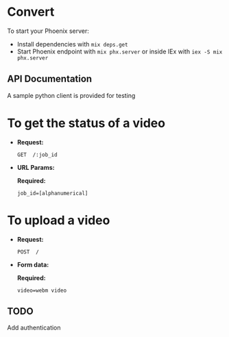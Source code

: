 # Convert

To start your Phoenix server:

  * Install dependencies with `mix deps.get`
  * Start Phoenix endpoint with `mix phx.server` or inside IEx with `iex -S mix phx.server`

## API Documentation

A sample python client is provided for testing

# To get the status of a video


* **Request:**
 
  `GET  /:job_id`
   
* **URL Params:**

   **Required:**
   
 	`job_id=[alphanumerical]`


# To upload a video

* **Request:**
 
  `POST  /`
   
* **Form data:**
 
   **Required:**
   
 	`video=webm video`



## TODO
Add authentication
